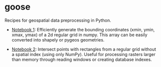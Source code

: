 # goose

Recipes for geospatial data preprocessing in Python.

- [Notebook 1](https://github.com/carlosg-m/goose/blob/4696f621dfbc711fc68d4e30e579d8e79825a0d0/Create%202d%20grid%20with%20NumPy.ipynb): Efficiently generate the bounding coordinates (xmin, ymin, xmax, ymax) of a 2d regular grid in numpy. This array can be easily converted into shapely or pygeos geometries.

- [Notebook 2](https://github.com/carlosg-m/goose/blob/983433b1af425dbb5846e8a7614f220579ea1ecf/Intersect%20points%20with%20a%20regular%20grid%20without%20a%20spatial%20index.ipynb): Intersect points with rectangles from a regular grid without a spatial index (using only NumPy). Useful for processing rasters larger than memory through reading windows or creating database indexes.
